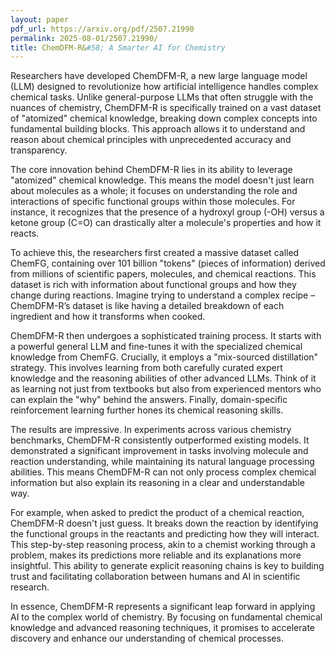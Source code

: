 ```yaml
---
layout: paper
pdf_url: https://arxiv.org/pdf/2507.21990
permalink: 2025-08-01/2507.21990/
title: ChemDFM-R&#58; A Smarter AI for Chemistry
---
```




Researchers have developed ChemDFM-R, a new large language model (LLM) designed to revolutionize how artificial intelligence handles complex chemical tasks. Unlike general-purpose LLMs that often struggle with the nuances of chemistry, ChemDFM-R is specifically trained on a vast dataset of "atomized" chemical knowledge, breaking down complex concepts into fundamental building blocks. This approach allows it to understand and reason about chemical principles with unprecedented accuracy and transparency.

The core innovation behind ChemDFM-R lies in its ability to leverage "atomized" chemical knowledge. This means the model doesn't just learn about molecules as a whole; it focuses on understanding the role and interactions of specific functional groups within those molecules. For instance, it recognizes that the presence of a hydroxyl group (-OH) versus a ketone group (C=O) can drastically alter a molecule's properties and how it reacts.

To achieve this, the researchers first created a massive dataset called ChemFG, containing over 101 billion "tokens" (pieces of information) derived from millions of scientific papers, molecules, and chemical reactions. This dataset is rich with information about functional groups and how they change during reactions. Imagine trying to understand a complex recipe – ChemDFM-R’s dataset is like having a detailed breakdown of each ingredient and how it transforms when cooked.

ChemDFM-R then undergoes a sophisticated training process. It starts with a powerful general LLM and fine-tunes it with the specialized chemical knowledge from ChemFG. Crucially, it employs a "mix-sourced distillation" strategy. This involves learning from both carefully curated expert knowledge and the reasoning abilities of other advanced LLMs. Think of it as learning not just from textbooks but also from experienced mentors who can explain the "why" behind the answers. Finally, domain-specific reinforcement learning further hones its chemical reasoning skills.

The results are impressive. In experiments across various chemistry benchmarks, ChemDFM-R consistently outperformed existing models. It demonstrated a significant improvement in tasks involving molecule and reaction understanding, while maintaining its natural language processing abilities. This means ChemDFM-R can not only process complex chemical information but also explain its reasoning in a clear and understandable way.

For example, when asked to predict the product of a chemical reaction, ChemDFM-R doesn't just guess. It breaks down the reaction by identifying the functional groups in the reactants and predicting how they will interact. This step-by-step reasoning process, akin to a chemist working through a problem, makes its predictions more reliable and its explanations more insightful. This ability to generate explicit reasoning chains is key to building trust and facilitating collaboration between humans and AI in scientific research.

In essence, ChemDFM-R represents a significant leap forward in applying AI to the complex world of chemistry. By focusing on fundamental chemical knowledge and advanced reasoning techniques, it promises to accelerate discovery and enhance our understanding of chemical processes.